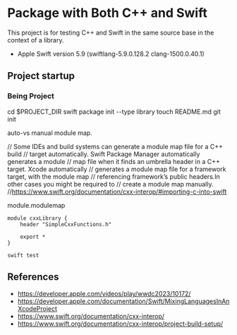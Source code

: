 # Package with Both C++ and Swift

This project is for testing C++ and Swift in the same source base in the context of a library. 

- Apple Swift version 5.9 (swiftlang-5.9.0.128.2 clang-1500.0.40.1)

## Project startup

### Being Project

cd $PROJECT_DIR
swift package init --type library
touch README.md
git init


auto-vs manual module map.

// Some IDEs and build systems can generate a module map file for a C++ build 
// target automatically. Swift Package Manager automatically generates a module 
// map file when it finds an umbrella header in a C++ target. Xcode automatically
// generates a module map file for a framework target, with the module map 
// referencing framework’s public headers.In other cases you might be required to 
// create a module map manually.
//https://www.swift.org/documentation/cxx-interop/#importing-c-into-swift

module.modulemap

```
module cxxLibrary {
    header "SimpleCxxFunctions.h"

    export *
}
```





```
swift test
```



## References

- https://developer.apple.com/videos/play/wwdc2023/10172/
- https://developer.apple.com/documentation/Swift/MixingLanguagesInAnXcodeProject 
- https://www.swift.org/documentation/cxx-interop/
- https://www.swift.org/documentation/cxx-interop/project-build-setup/